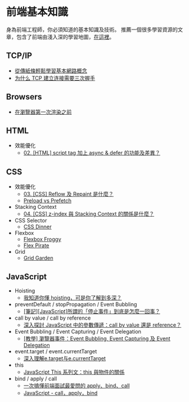 # 前端基本知識
身為前端工程師，你必須知道的基本知識及技術。
推薦一個很多學習資源的文章，包含了前端由淺入深的學習地圖，[在這裡](https://github.com/aszx87410/blog/issues/47)。

## TCP/IP
- [從傳紙條輕鬆學習基本網路概念](https://medium.com/@hulitw/learning-tcp-ip-http-via-sending-letter-5d3299203660)
- [为什么 TCP 建立连接需要三次握手](https://medium.com/r/?url=https%3A%2F%2Fdraveness.me%2Fwhys-the-design-tcp-three-way-handshake%2F)

## Browsers
- [在瀏覽器第一次渲染之前](http://otischou.tw/2018/01/11/resouce-prioritization-in-browser.html)

## HTML
- 效能優化
  - [02. [HTML] script tag 加上 async & defer 的功能及差異？](https://ithelp.ithome.com.tw/articles/10216858)
  
## CSS
- 效能優化
  - [03. [CSS] Reflow 及 Repaint 是什麼？](https://ithelp.ithome.com.tw/articles/10217427)
  - [Preload vs Prefetch](https://cythilya.github.io/2018/07/31/preload-vs-prefetch/)
- Stacking Context
  - [04. [CSS] z-index 與 Stacking Context 的關係是什麼？](https://ithelp.ithome.com.tw/articles/10217945)
- CSS Selector
  - [CSS Dinner](https://flukeout.github.io/#)
- Flexbox
  - [Flexbox Froggy](https://flexboxfroggy.com/)
  - [Flex Pirate](https://hexschool.github.io/flexbox-pirate/index.html#/)
- Grid
  - [Grid Garden](https://cssgridgarden.com/)
  
## JavaScript
- Hoisting
  - [我知道你懂 hoisting，可是你了解到多深？](https://github.com/aszx87410/blog/issues/34)
- preventDefault / stopPropagation / Event Bubbling
  - [[筆記][JavaScript]所謂的「停止事件」到底是怎麼一回事？](https://ithelp.ithome.com.tw/articles/10198999)
- call by value / call by reference
  - [深入探討 JavaScript 中的參數傳遞：call by value 還是 reference？](https://github.com/aszx87410/blog/issues/30)
- Event Bubbling / Event Capturing / Event Delegation
  - [[教學] 瀏覽器事件：Event Bubbling, Event Capturing 及 Event Delegation](https://shubo.io/event-bubbling-event-capturing-event-delegation/)
- event.target / event.currentTarget
  - [深入理解e.target与e.currentTarget](https://juejin.im/post/59f16ffaf265da43085d4108)
- this
  - [JavaScript This 系列文：this 與物件的關係](https://wcc723.github.io/javascript/2019/03/18/JS-THIS/)
- bind / apply / call
  - [一次搞懂前端面試最愛問的 apply、bind、call](https://medium.com/schaoss-blog/%E4%B8%80%E6%AC%A1%E6%90%9E%E6%87%82%E5%89%8D%E7%AB%AF%E9%9D%A2%E8%A9%A6%E6%9C%80%E6%84%9B%E5%95%8F%E7%9A%84-apply-bind-call-708f57518776)
  - [JavaScript - call，apply，bind](https://ithelp.ithome.com.tw/articles/10195896)
